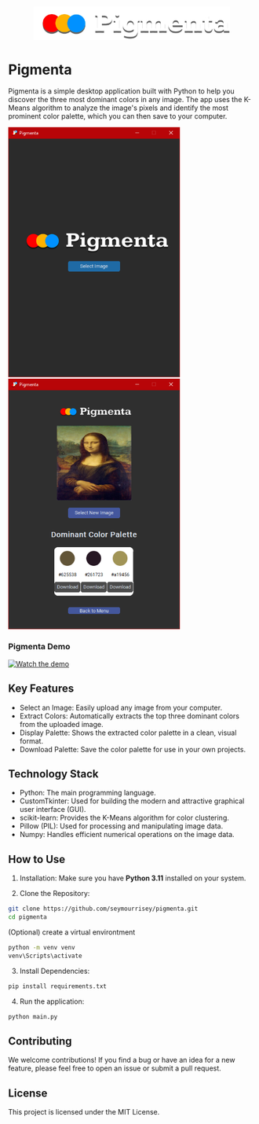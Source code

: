 <p align="center">
  <img src="./assets/logo-pigmenta.png" alt="Pigmenta-logo" width="400"/>
</p>

# Pigmenta

Pigmenta is a simple desktop application built with Python to help you discover the three most dominant colors in any image. The app uses the K-Means algorithm to analyze the image's pixels and identify the most prominent color palette, which you can then save to your computer.

<p align="left">
  <img src="./screenshots/pigmenta-ss-1.png" alt="Pigmenta-SS-1" width="350"/>
  <img src="./screenshots/pigmenta-ss-2.png" alt="Pigmenta-SS-2" width="350"/>
</p>

### Pigmenta Demo
[![Watch the demo](https://img.shields.io/badge/YouTube-Demo-red?logo=youtube)](https://youtu.be/fX4X44w1me8)


## Key Features

- Select an Image: Easily upload any image from your computer.
- Extract Colors: Automatically extracts the top three dominant colors from the uploaded image.
- Display Palette: Shows the extracted color palette in a clean, visual format.
- Download Palette: Save the color palette for use in your own projects.

## Technology Stack

- Python: The main programming language.
- CustomTkinter: Used for building the modern and attractive graphical user interface (GUI).
- scikit-learn: Provides the K-Means algorithm for color clustering.
- Pillow (PIL): Used for processing and manipulating image data.
- Numpy: Handles efficient numerical operations on the image data.

## How to Use
1. Installation: Make sure you have **Python 3.11** installed on your system.

2. Clone the Repository:
```bash
git clone https://github.com/seymourrisey/pigmenta.git
cd pigmenta
```
(Optional) create a virtual environtment
```bash
python -m venv venv
venv\Scripts\activate  
```
3. Install Dependencies:
```bash
pip install requirements.txt
```

4. Run the application:
```bash
python main.py
```

## Contributing

We welcome contributions! If you find a bug or have an idea for a new feature, please feel free to open an issue or submit a pull request.

## License
This project is licensed under the MIT License.
